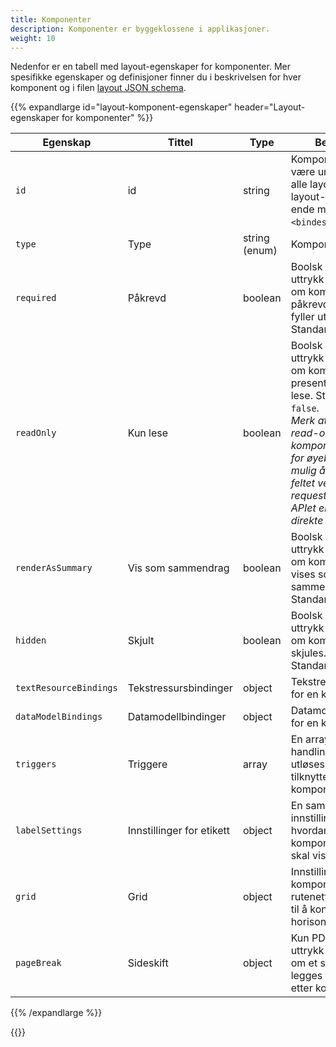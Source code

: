 ```yaml
---
title: Komponenter
description: Komponenter er byggeklossene i applikasjoner.
weight: 10
---
```


Nedenfor er en tabell med layout-egenskaper for komponenter.
Mer spesifikke egenskaper og definisjoner finner du i beskrivelsen for hver komponent og i filen [layout JSON schema](https://altinncdn.no/toolkits/altinn-app-frontend/4/schemas/json/layout/layout.schema.v1.json).


{{% expandlarge id="layout-komponent-egenskaper" header="Layout-egenskaper for komponenter" %}}

| **Egenskap**           | **Tittel**                | **Type**      | **Beskrivelse**                                                                                                        |
| ---------------------- | ------------------------- | ------------- | ---------------------------------------------------------------------------------------------------------------------- |
| `id`                   | id                        | string        | Komponentens ID. Må være unik innenfor alle layouts/sider i et layout-set. Kan ikke ende med `<bindestrek><nummer>`.   |
| `type`                 | Type                      | string (enum) | Komponenttype.                                                                                                         |
| `required`             | Påkrevd                   | boolean       | Boolsk verdi eller uttrykk som indikerer om komponenten er påkrevd når man fyller ut skjemaet. Standardverdi: `false`. |
| `readOnly`             | Kun lese                  | boolean       | Boolsk verdi eller uttrykk som indikerer om komponenten skal presenteres som kun lese. Standardverdi: `false`.<br /> <i>Merk at selv med read-only felt i komponenter, kan det for øyeblikket være mulig å oppdatere feltet ved å endre requesten som går til APIet eller ved et direkte API kall<i/>        |
| `renderAsSummary`      | Vis som sammendrag        | boolean       | Boolsk verdi eller uttrykk som indikerer om komponenten skal vises som et sammendrag. Standardverdi: `false`.          |
| `hidden`               | Skjult                    | boolean       | Boolsk verdi eller uttrykk som indikerer om komponenten skal skjules. Standardverdi: `false`.                          |
| `textResourceBindings` | Tekstressursbindinger     | object        | Tekstressursbindinger for en komponent.                                                                                |
| `dataModelBindings`    | Datamodellbindinger       | object        | Datamodellbindinger for en komponent                                                                                   |
| `triggers`             | Triggere                  | array         | En array med handlinger som skal utløses når data tilknyttet denne komponenten endres.                                 |
| `labelSettings`        | Innstillinger for etikett | object        | En samling med innstillinger for hvordan komponentetiketten skal vises.                                                |
| `grid`                 | Grid                      | object        | Innstillinger for komponentens rutenett (grid). Brukes til å kontrollere horisontal justering.                         |
| `pageBreak`            | Sideskift                 | object        | Kun PDF: Verdi eller uttrykk som indikerer om et sideskift skal legges til før eller etter komponenten.                |


{{% /expandlarge %}}

{{<children />}}
